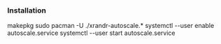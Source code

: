 ### Installation

makepkg
sudo pacman -U ./xrandr-autoscale.\*
systemctl --user enable autoscale.service
systemctl --user start autoscale.service
